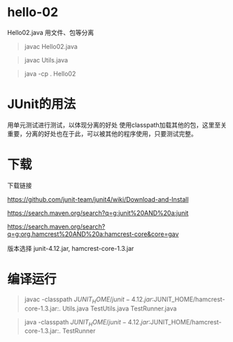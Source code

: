 hello-02
========
Hello02.java
用文件、包等分离

> javac Hello02.java

> javac Utils.java

> java -cp . Hello02

JUnit的用法
===========
用单元测试进行测试，以体现分离的好处
使用classpath加载其他的包，这里至关重要，分离的好处也在于此，可以被其他的程序使用，只要测试完整。

下载
====
下载链接

https://github.com/junit-team/junit4/wiki/Download-and-Install

https://search.maven.org/search?q=g:junit%20AND%20a:junit

https://search.maven.org/search?q=g:org.hamcrest%20AND%20a:hamcrest-core&core=gav

版本选择
junit-4.12.jar, hamcrest-core-1.3.jar

编译运行
========
> javac -classpath $JUNIT_HOME/junit-4.12.jar:$JUNIT_HOME/hamcrest-core-1.3.jar:. Utils.java TestUtils.java TestRunner.java

> java -classpath $JUNIT_HOME/junit-4.12.jar:$JUNIT_HOME/hamcrest-core-1.3.jar:. TestRunner
